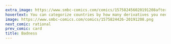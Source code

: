 ```yaml
---
extra_image: https://www.smbc-comics.com/comics/157582456020191208after.png
hovertext: You can categorize countries by how many derivatives you need to take before you can feel good about yourself.
image: https://www.smbc-comics.com/comics/1575824426-20191208.png
next_comic: rational
prev_comic: card
title: Badness
---
```


